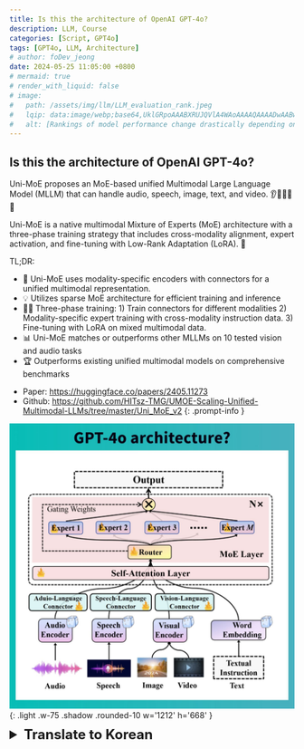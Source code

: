 ```yaml
---
title: Is this the architecture of OpenAI GPT-4o?
description: LLM, Course
categories: [Script, GPT4o]
tags: [GPT4o, LLM, Architecture]
# author: foDev_jeong
date: 2024-05-25 11:05:00 +0800
# mermaid: true
# render_with_liquid: false
# image:
#   path: /assets/img/llm/LLM_evaluation_rank.jpeg
#   lqip: data:image/webp;base64,UklGRpoAAABXRUJQVlA4WAoAAAAQAAAADwAABwAAQUxQSDIAAAARL0AmbZurmr57yyIiqE8oiG0bejIYEQTgqiDA9vqnsUSI6H+oAERp2HZ65qP/VIAWAFZQOCBCAAAA8AEAnQEqEAAIAAVAfCWkAALp8sF8rgRgAP7o9FDvMCkMde9PK7euH5M1m6VWoDXf2FkP3BqV0ZYbO6NA/VFIAAAA
#   alt: [Rankings of model performance change drastically depending on which LLM is used as the judge on KILT-NQ]
---
```



## Is this the architecture of OpenAI GPT-4o?

Uni-MoE proposes an MoE-based unified Multimodal Large Language Model (MLLM) that can handle audio, speech, image, text, and video. 👂👄👀💬🎥

Uni-MoE is a native multimodal Mixture of Experts (MoE) architecture with a three-phase training strategy that includes cross-modality alignment, expert activation, and fine-tuning with Low-Rank Adaptation (LoRA). 🤔

TL;DR:
- 🚀 Uni-MoE uses modality-specific encoders with connectors for a unified multimodal representation.
- 💡 Utilizes sparse MoE architecture for efficient training and inference
- 🧑‍🏫 Three-phase training: 1) Train connectors for different modalities 2) Modality-specific expert training with cross-modality instruction data. 3) Fine-tuning with LoRA on mixed multimodal data.
- 📊 Uni-MoE matches or outperforms other MLLMs on 10 tested vision and audio tasks
- 🏆 Outperforms existing unified multimodal models on comprehensive benchmarks

>
- Paper: <https://huggingface.co/papers/2405.11273>
- Github: <https://github.com/HITsz-TMG/UMOE-Scaling-Unified-Multimodal-LLMs/tree/master/Uni_MoE_v2>
{: .prompt-info }

![ GPT4o Architecture ](/assets/img/news/GPT4o-Architecture.jpeg){: .light .w-75 .shadow .rounded-10 w='1212' h='668' }

<details markdown="1">
<summary style= "font-size:24px; line-height:24px; font-weight:bold; cursor:pointer;" > Translate to Korean </summary>

* * * 

## 이것이 OpenAI GPT-4o의 아키텍처입니까?

 Uni-MoE는 오디오, 음성, 이미지, 텍스트 및 비디오를 처리할 수 있는 MoE 기반 통합 MLLM(Multimodal Large Language Model)을 제안합니다. 👂👄👀💬🎥

Uni-MoE는 기본 멀티모달 MoE(Mixture of Experts) 아키텍처로, 교차 모달리티 정렬, 전문가 활성화 및 LoRA(Low-Rank Adaptation)를 통한 미세 조정을 포함하는 3단계 교육 전략을 갖추고 있습니다. 🤔

TL입니다. 박사:
- 🚀 Uni-MoE는 통합 멀티모달 표현을 위해 커넥터가 있는 모달리티별 엔코더를 사용합니다.
- 💡 효율적인 학습 및 추론을 위해 희소 MoE 아키텍처 활용
- 🧑 🏫 3단계 교육: 1) 다양한 양식에 대한 커넥터 학습 2) 교차 양식 지침 데이터를 사용한 양식별 전문가 교육. 3) 혼합 다중 모드 데이터에서 LoRA로 미세 조정.
- 📊 Uni-MoE는 10개의 테스트된 비전 및 오디오 작업에서 다른 MLLM과 일치하거나 더 나은 성능을 발휘합니다.
- 🏆 포괄적인 벤치마크에서 기존 통합 멀티모달 모델을 능가합니다.

>
- Paper: <https://huggingface.co/papers/2405.11273>
- Github: <https://github.com/HITsz-TMG/UMOE-Scaling-Unified-Multimodal-LLMs/tree/master/Uni_MoE_v2>
{: .prompt-info }

</details>